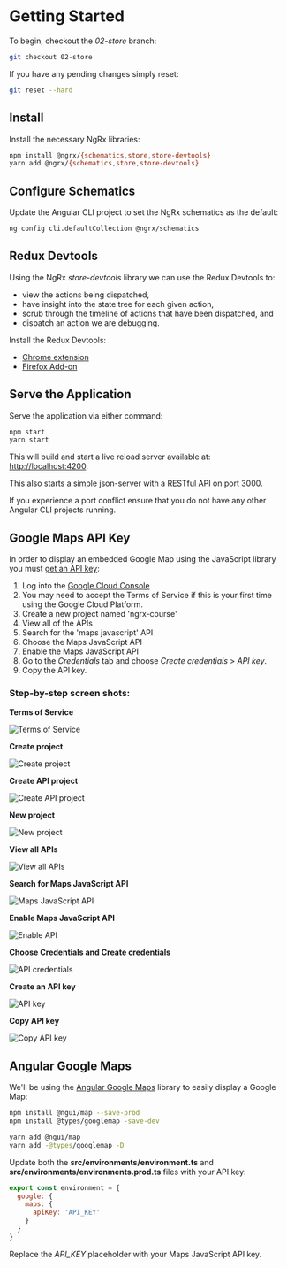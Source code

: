 # Getting Started

To begin, checkout the *02-store* branch:

```bash
git checkout 02-store
```

If you have any pending changes simply reset:

```bash
git reset --hard
```

## Install

Install the necessary NgRx libraries:

```bash
npm install @ngrx/{schematics,store,store-devtools}
yarn add @ngrx/{schematics,store,store-devtools}
```

## Configure Schematics

Update the Angular CLI project to set the NgRx schematics as the default:

```bash
ng config cli.defaultCollection @ngrx/schematics
```

## Redux Devtools

Using the NgRx *store-devtools* library we can use the Redux Devtools to:

* view the actions being dispatched,
* have insight into the state tree for each given action,
* scrub through the timeline of actions that have been dispatched, and
* dispatch an action we are debugging.

Install the Redux Devtools:

* [Chrome extension](https://chrome.google.com/webstore/detail/redux-devtools/lmhkpmbekcpmknklioeibfkpmmfibljd)
* [Firefox Add-on](https://addons.mozilla.org/en-US/firefox/addon/remotedev/)

## Serve the Application

Serve the application via either command:

```bash
npm start
yarn start
```

This will build and start a live reload server available at: [http://localhost:4200](https://localhost:4200).

This also starts a simple json-server with a RESTful API on port 3000.

If you experience a port conflict ensure that you do not have any other Angular CLI projects running.

## Google Maps API Key

In order to display an embedded Google Map using the JavaScript library you must [get an API key](https://developers.google.com/maps/documentation/javascript/get-api-key):

1. Log into the [Google Cloud Console](https://console.developers.google.com/apis)
2. You may need to accept the Terms of Service if this is your first time using the Google Cloud Platform.
3. Create a new project named 'ngrx-course'
4. View all of the APIs
5. Search for the 'maps javascript' API
6. Choose the Maps JavaScript API
7. Enable the Maps JavaScript API
8. Go to the *Credentials* tab and choose *Create credentials* > *API key*.
9. Copy the API key.

### Step-by-step screen shots:

**Terms of Service**

![Terms of Service](./images/01-tos.png)

**Create project**

![Create project](./images/02-create-project.png)

**Create API project**

![Create API project](./images/03-create-api-project.png)

**New project**

![New project](./images/04-new-project.png)

**View all APIs**

![View all APIs](./images/05-view-all-apis.png)

**Search for Maps JavaScript API**

![Maps JavaScript API](./images/06-maps-javascript-api.png)

**Enable Maps JavaScript API**

![Enable API](./images/07-enable-api.png)

**Choose Credentials and Create credentials**

![API credentials](./images/08-api-credentials.png)

**Create an API key**

![API key](./images/09-api-key.png)

**Copy API key**

![Copy API key](./images/10-copy-api-key.png)

## Angular Google Maps

We'll be using the [Angular Google Maps](https://angular-maps.com/) library to easily display a Google Map:

```bash
npm install @ngui/map --save-prod
npm install @types/googlemap -save-dev

yarn add @ngui/map
yarn add -@types/googlemap -D
```

Update both the **src/environments/environment.ts** and **src/environments/environments.prod.ts** files with your API key:

```javascript
export const environment = {
  google: {
    maps: {
      apiKey: 'API_KEY'
    }
  }
}
```

Replace the _API_KEY_ placeholder with your Maps JavaScript API key.